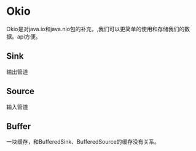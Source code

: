 # Okio

Okio是对java.io和java.nio包的补充，,我们可以更简单的使用和存储我们的数据。api方便。

## Sink
输出管道

## Source
输入管道

## Buffer
一块缓存，和BufferedSink、BufferedSource的缓存没有关系。